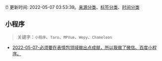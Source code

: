 :alarm_clock: 更新时间: 2022-05-07 03:53:39。[来源分类](../README.md)、[标签分类](../TAGS.md)、[时间分类](../TIMELINE.md)

## 小程序


> 关键字：`小程序`、`Taro`、`MPVue`、`Wepy`、`Chameleon`



- [2022-05-07-必须要在表情包领域做出点成就，所以我做了微信、百度小程序。](https://www.v2ex.com/t/851298) 